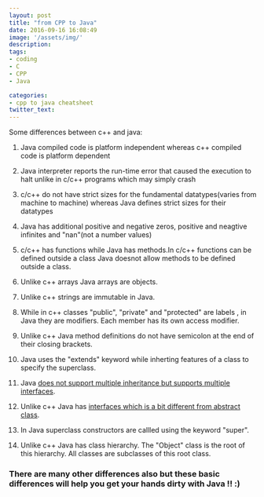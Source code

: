 ```yaml
---
layout: post
title: "from CPP to Java"
date: 2016-09-16 16:08:49
image: '/assets/img/'
description:
tags:
- coding
- C
- CPP
- Java

categories:
- cpp to java cheatsheet
twitter_text:
---
```


Some differences between c++ and java:


1. Java compiled code is platform independent whereas c++ compiled code is
  platform dependent

2. Java interpreter reports the run-time error that caused the execution to halt
  unlike in c/c++ programs which may simply crash

3. c/c++ do not have strict sizes for the fundamental datatypes(varies from
  machine to machine) whereas Java defines strict sizes for their datatypes

4. Java has additional positive and negative zeros, positive and neagtive infinites and "nan"(not a number values)

5. c/c++ has functions while Java has methods.In c/c++ functions can be defined outside a class
Java doesnot allow methods to be defined outside a class.

6. Unlike c++  arrays Java arrays are objects.

7. Unlike c++ strings are immutable in Java.

8. While in c++ classes "public", "private" and "protected" are labels , in Java they are modifiers. Each member has its own access modifier.

9. Unlike c++ Java method definitions do not have
semicolon at the end of their closing brackets.

10. Java uses the "extends" keyword while inherting features of a class to specify the superclass.

11. Java [does not support multiple inheritance but supports multiple interfaces](http://www.programmerinterview.com/index.php/java-questions/multiple-inheritance/).


12. Unlike c++ Java has [interfaces which is a bit different from abstract class](www.javatpoint.com/difference-between-abstract-class-and-interface).


13. In Java superclass constructors are callled using the keyword "super".

14. Unlike c++ Java has class hierarchy. The  "Object" class is the root of this hierarchy.
All classes are subclasses of this root class.


### There are many other differences also but these basic differences will help you get your hands dirty with Java !! :)
